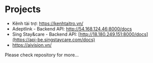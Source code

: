 # Projects
- Kênh tài trợ: https://kenhtaitro.vn/
- Adeptlink - Backend API: http://54.168.124.46:8000/docs
- Sing Stay&care - Backend API: [http://18.180.249.151:8000/docs](https://api-be.singstaycare.com/docs)
- https://aivision.vn/
  
Please check repository for more...
